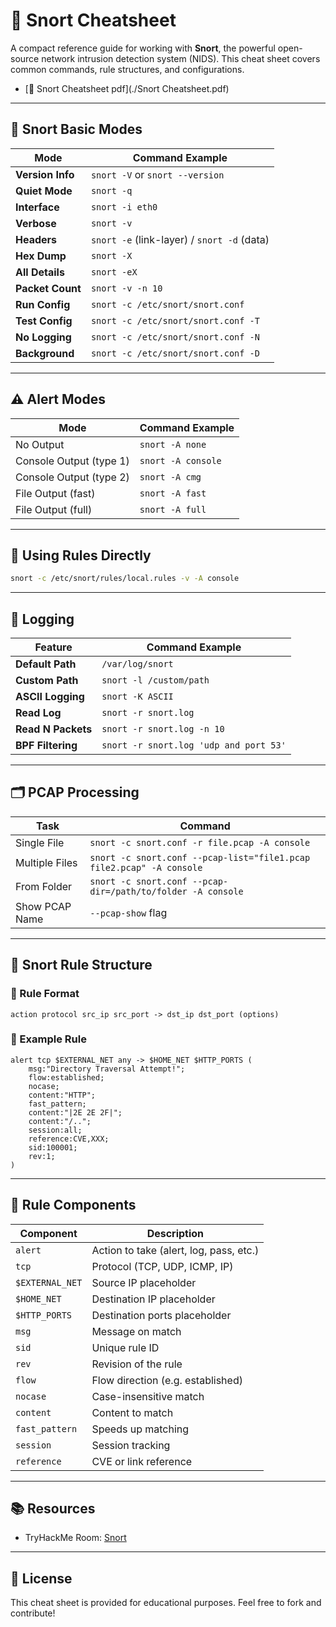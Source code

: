 
# 🐷 Snort Cheatsheet

A compact reference guide for working with **Snort**, the powerful open-source network intrusion detection system (NIDS). This cheat sheet covers common commands, rule structures, and configurations.

- [📄 Snort Cheatsheet pdf](./Snort Cheatsheet.pdf)
  
---

## 📌 Snort Basic Modes

| Mode            | Command Example                                  |
|-----------------|--------------------------------------------------|
| **Version Info**| `snort -V` or `snort --version`                  |
| **Quiet Mode**  | `snort -q`                                       |
| **Interface**   | `snort -i eth0`                                  |
| **Verbose**     | `snort -v`                                       |
| **Headers**     | `snort -e` (link-layer) / `snort -d` (data)      |
| **Hex Dump**    | `snort -X`                                       |
| **All Details** | `snort -eX`                                      |
| **Packet Count**| `snort -v -n 10`                                 |
| **Run Config**  | `snort -c /etc/snort/snort.conf`                 |
| **Test Config** | `snort -c /etc/snort/snort.conf -T`              |
| **No Logging**  | `snort -c /etc/snort/snort.conf -N`              |
| **Background**  | `snort -c /etc/snort/snort.conf -D`              |

---

## ⚠️ Alert Modes

| Mode                     | Command Example |
|--------------------------|-----------------|
| No Output                | `snort -A none` |
| Console Output (type 1)  | `snort -A console` |
| Console Output (type 2)  | `snort -A cmg` |
| File Output (fast)       | `snort -A fast` |
| File Output (full)       | `snort -A full` |

---

## 🧪 Using Rules Directly

```bash
snort -c /etc/snort/rules/local.rules -v -A console
```

---

## 📂 Logging

| Feature                 | Command Example |
|-------------------------|-----------------|
| **Default Path**        | `/var/log/snort` |
| **Custom Path**         | `snort -l /custom/path` |
| **ASCII Logging**       | `snort -K ASCII` |
| **Read Log**            | `snort -r snort.log` |
| **Read N Packets**      | `snort -r snort.log -n 10` |
| **BPF Filtering**       | `snort -r snort.log 'udp and port 53'` |

---

## 🗂 PCAP Processing

| Task                        | Command |
|-----------------------------|---------|
| Single File                 | `snort -c snort.conf -r file.pcap -A console` |
| Multiple Files              | `snort -c snort.conf --pcap-list="file1.pcap file2.pcap" -A console` |
| From Folder                 | `snort -c snort.conf --pcap-dir=/path/to/folder -A console` |
| Show PCAP Name              | `--pcap-show` flag |

---

## 🧠 Snort Rule Structure

### 🔹 Rule Format

```
action protocol src_ip src_port -> dst_ip dst_port (options)
```

### 🔸 Example Rule

```snort
alert tcp $EXTERNAL_NET any -> $HOME_NET $HTTP_PORTS (
    msg:"Directory Traversal Attempt!";
    flow:established;
    nocase;
    content:"HTTP";
    fast_pattern;
    content:"|2E 2E 2F|";
    content:"/..";
    session:all;
    reference:CVE,XXX;
    sid:100001;
    rev:1;
)
```

---

## 🧩 Rule Components

| Component       | Description |
|-----------------|-------------|
| `alert`         | Action to take (alert, log, pass, etc.) |
| `tcp`           | Protocol (TCP, UDP, ICMP, IP) |
| `$EXTERNAL_NET` | Source IP placeholder |
| `$HOME_NET`     | Destination IP placeholder |
| `$HTTP_PORTS`   | Destination ports placeholder |
| `msg`           | Message on match |
| `sid`           | Unique rule ID |
| `rev`           | Revision of the rule |
| `flow`          | Flow direction (e.g. established) |
| `nocase`        | Case-insensitive match |
| `content`       | Content to match |
| `fast_pattern`  | Speeds up matching |
| `session`       | Session tracking |
| `reference`     | CVE or link reference |

---

## 📚 Resources

- TryHackMe Room: [Snort](https://tryhackme.com/room/snort)

---

## 📎 License

This cheat sheet is provided for educational purposes. Feel free to fork and contribute!

